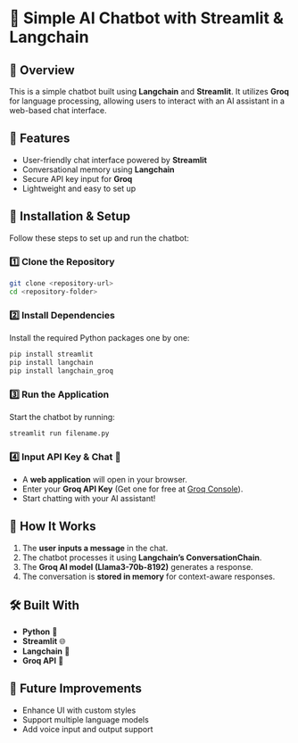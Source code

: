 # 🤖 Simple AI Chatbot with Streamlit & Langchain

## 🚀 Overview
This is a simple chatbot built using **Langchain** and **Streamlit**. It utilizes **Groq** for language processing, allowing users to interact with an AI assistant in a web-based chat interface.

## 📌 Features
- User-friendly chat interface powered by **Streamlit**
- Conversational memory using **Langchain**
- Secure API key input for **Groq**
- Lightweight and easy to set up

## 🔧 Installation & Setup
Follow these steps to set up and run the chatbot:

### 1️⃣ Clone the Repository
```sh
git clone <repository-url>
cd <repository-folder>
```

### 2️⃣ Install Dependencies
Install the required Python packages one by one:
```sh
pip install streamlit
pip install langchain
pip install langchain_groq
```

### 3️⃣ Run the Application
Start the chatbot by running:
```sh
streamlit run filename.py
```

### 4️⃣ Input API Key & Chat 💬
- A **web application** will open in your browser.
- Enter your **Groq API Key** (Get one for free at [Groq Console](https://console.groq.com/playground)).
- Start chatting with your AI assistant!

## 📜 How It Works
1. The **user inputs a message** in the chat.
2. The chatbot processes it using **Langchain’s ConversationChain**.
3. The **Groq AI model (Llama3-70b-8192)** generates a response.
4. The conversation is **stored in memory** for context-aware responses.

## 🛠️ Built With
- **Python** 🐍
- **Streamlit** 🌐
- **Langchain** 🔗
- **Groq API** 🤖

## 🎯 Future Improvements
- Enhance UI with custom styles
- Support multiple language models
- Add voice input and output support
